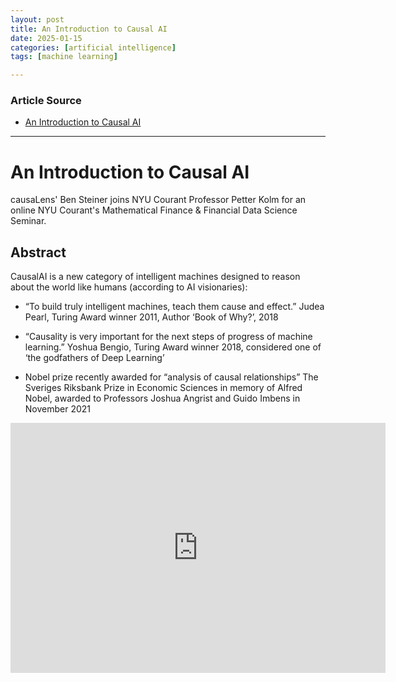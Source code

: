 ```yaml
---
layout: post
title: An Introduction to Causal AI 
date: 2025-01-15
categories: [artificial intelligence]
tags: [machine learning]

---
```


### Article Source


* [An Introduction to Causal AI](https://www.youtube.com/watch?v=ZZcLHCk9LjY)

---


# An Introduction to Causal AI 

causaLens' Ben Steiner joins NYU Courant Professor Petter Kolm for an online NYU Courant's Mathematical Finance & Financial Data Science Seminar.


## Abstract

CausalAI is a new category of intelligent machines designed to reason about the world like humans (according to AI visionaries):

* “To build truly intelligent machines, teach them cause and effect.” Judea Pearl, Turing Award winner 2011, Author ‘Book of Why?’, 2018

* “Causality is very important for the next steps of progress of machine learning.” Yoshua Bengio, Turing Award winner 2018, considered one of ‘the godfathers of Deep Learning’

* Nobel prize recently awarded for “analysis of causal relationships” The Sveriges Riksbank Prize in Economic Sciences in memory of Alfred Nobel, awarded to Professors Joshua Angrist and Guido Imbens in November 2021

<iframe width="600" height="400" src="https://www.youtube.com/embed/ZZcLHCk9LjY?si=qZu-J-BRYxva3yCq" title="YouTube video player" frameborder="0" allow="accelerometer; autoplay; clipboard-write; encrypted-media; gyroscope; picture-in-picture; web-share" referrerpolicy="strict-origin-when-cross-origin" allowfullscreen></iframe>